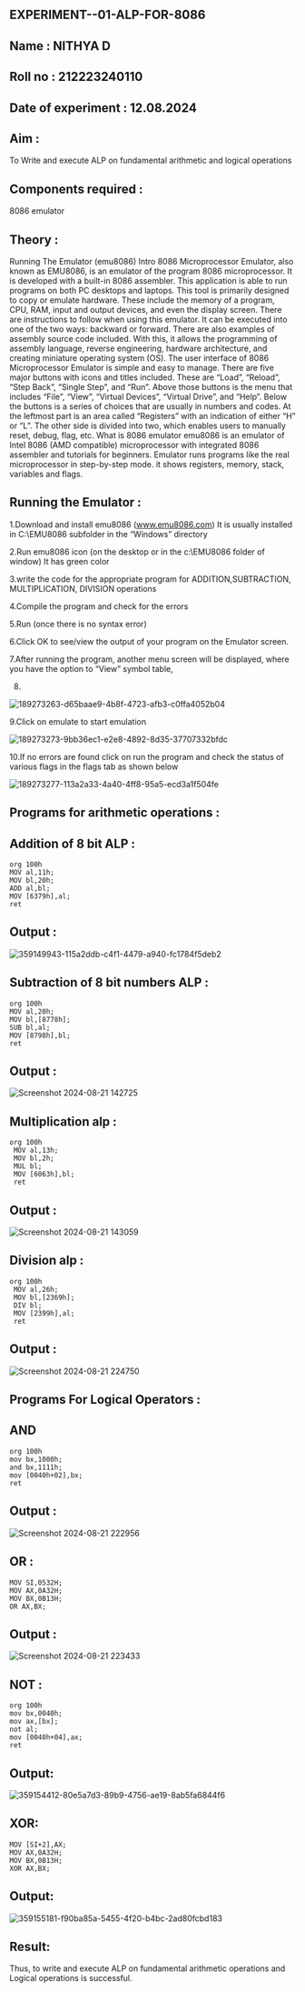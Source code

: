 ## EXPERIMENT--01-ALP-FOR-8086
## Name : NITHYA D
## Roll no : 212223240110
## Date of experiment : 12.08.2024
## Aim : 
To Write and execute ALP on fundamental arithmetic and logical operations
## Components required : 
8086 emulator
## Theory :
Running The Emulator (emu8086) Intro 8086 Microprocessor Emulator, also known as EMU8086, is an emulator of the program 8086 microprocessor. It is developed with a built-in 8086 assembler. This application is able to run programs on both PC desktops and laptops. This tool is primarily designed to copy or emulate hardware. These include the memory of a program, CPU, RAM, input and output devices, and even the display screen. There are instructions to follow when using this emulator. It can be executed into one of the two ways: backward or forward. There are also examples of assembly source code included. With this, it allows the programming of assembly language, reverse engineering, hardware architecture, and creating miniature operating system (OS). The user interface of 8086 Microprocessor Emulator is simple and easy to manage. There are five major buttons with icons and titles included. These are “Load”, “Reload”, “Step Back”, “Single Step”, and “Run”. Above those buttons is the menu that includes “File”, “View”, “Virtual Devices”, “Virtual Drive”, and “Help”. Below the buttons is a series of choices that are usually in numbers and codes. At the leftmost part is an area called “Registers” with an indication of either “H” or “L”. The other side is divided into two, which enables users to manually reset, debug, flag, etc. What is 8086 emulator emu8086 is an emulator of Intel 8086 (AMD compatible) microprocessor with integrated 8086 assembler and tutorials for beginners. Emulator runs programs like the real microprocessor in step-by-step mode. it shows registers, memory, stack, variables and flags.

## Running the Emulator :
1.Download and install emu8086 (www.emu8086.com) It is usually installed in C:\EMU8086 subfolder in the “Windows” directory

2.Run emu8086 icon (on the desktop or in the c:\EMU8086 folder of window) It has green color

 3.write the code for the appropriate program for ADDITION,SUBTRACTION, MULTIPLICATION,  DIVISION operations 
 
4.Compile the program and check for the errors

5.Run (once there is no syntax error)

6.Click OK to see/view the output of your program on the Emulator screen.

7.After running the program, another menu screen will be displayed, where you have the option to “View” symbol table,

8.
![189273263-d65baae9-4b8f-4723-afb3-c0ffa4052b04](https://github.com/user-attachments/assets/bace2e68-d36b-4e6c-8e49-35c6900e9f81)

9.Click on emulate to start emulation

![189273273-9bb36ec1-e2e8-4892-8d35-37707332bfdc](https://github.com/user-attachments/assets/ad7d228a-0e3a-4039-890c-cfbc629990cf)

10.If no errors are found click on run the program and check the status of various flags in the flags tab as shown below

![189273277-113a2a33-4a40-4ff8-95a5-ecd3a1f504fe](https://github.com/user-attachments/assets/7c16fb74-8cfa-4593-aa85-c5330e3fab71)


## Programs for arithmetic operations :
## Addition of 8 bit ALP :
```
org 100h
MOV al,11h;
MOV bl,20h;
ADD al,bl;
MOV [6379h],al;
ret
```
## Output :
![359149943-115a2ddb-c4f1-4479-a940-fc1784f5deb2](https://github.com/user-attachments/assets/00784ea7-8c10-4300-b63a-5d835f5ceb29)


## Subtraction of 8 bit numbers ALP :
```
org 100h
MOV al,20h;
MOV bl,[8778h];
SUB bl,al;
MOV [8798h],bl;
ret
```
## Output :
![Screenshot 2024-08-21 142725](https://github.com/user-attachments/assets/de1c079d-1052-41da-a9a0-cc0407535542)

## Multiplication alp :
```
org 100h
 MOV al,13h;
 MOV bl,2h;
 MUL bl;
 MOV [6063h],bl;
 ret
```
## Output :
![Screenshot 2024-08-21 143059](https://github.com/user-attachments/assets/bafebcc4-180b-44ec-b20d-c9e46206398d)

## Division alp :

```
org 100h
 MOV al,26h;
 MOV bl,[2369h];
 DIV bl;
 MOV [2399h],al;
 ret
```
## Output :
![Screenshot 2024-08-21 224750](https://github.com/user-attachments/assets/1db56b2b-00b7-4217-a998-a1e292ecf6fb)

## Programs For Logical Operators :
## AND
```
org 100h
mov bx,1000h;
and bx,1111h;
mov [0040h+02],bx;
ret
```
## Output :
![Screenshot 2024-08-21 222956](https://github.com/user-attachments/assets/c2b51b12-462b-4109-9286-0216c92aa912)

## OR :
```
MOV SI,0532H;
MOV AX,0A32H;
MOV BX,0B13H;
OR AX,BX;
```
## Output :
![Screenshot 2024-08-21 223433](https://github.com/user-attachments/assets/af11a859-2d0c-405a-9735-07198e672b81)

## NOT :
```
org 100h
mov bx,0040h;
mov ax,[bx]; 
not al;
mov [0040h+04],ax;
ret
```
## Output:
![359154412-80e5a7d3-89b9-4756-ae19-8ab5fa6844f6](https://github.com/user-attachments/assets/931ee947-a992-4560-af16-7388ce237934)

## XOR:
```
MOV [SI+2],AX;
MOV AX,0A32H;
MOV BX,0B13H;
XOR AX,BX;
```
## Output:
![359155181-f90ba85a-5455-4f20-b4bc-2ad80fcbd183](https://github.com/user-attachments/assets/847d7c1d-694a-4014-8c52-91594143c0b3)

## Result:
Thus, to write and execute ALP on fundamental arithmetic operations and Logical operations is successful.

